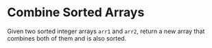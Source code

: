 # Combine Sorted Arrays

Given two sorted integer arrays `arr1` and `arr2`, return a new array that combines both of them and is also sorted.

